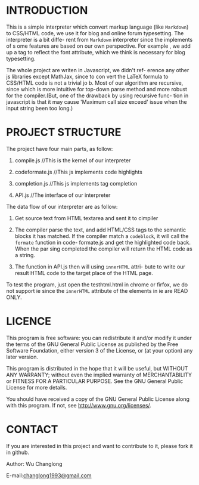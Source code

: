 
INTRODUCTION
=======

This is a simple interpreter which convert markup language
(like `Markdown`) to CSS/HTML code, we use it for blog and
 online forum typesetting. The interpreter is a bit diffe-
rent from `Markdown` interpreter since the implements of s
ome features are based on our own perspective. For example
, we add up a tag to reflect the font attribute, which we 
think is necessary for blog typesetting.

The whole project are writen in Javascript, we didn't ref-
erence any other js libraries except MathJax, since to con
vert the LaTeX formula to CSS/HTML code is not a trivial jo
b. Most of our algorithm are recursive, since which is more
intuitive for top-down parse method and more robust for the
compiler.(But, one of the drawback by using recursive func-
tion in javascript is that it may cause 'Maximum call size 
exceed' issue when the input string been too long.)


PROJECT STRUCTURE
=======

The project have four main parts, as follow:

1. compile.js //This is the kernel of our interpreter

2. codeformate.js //This js implements code highlights

3. completion.js //This js implements tag completion

4. API.js //The interface of our interpreter


The data flow of our interpreter are as follow:

1. Get source text from HTML textarea and sent it to cimpiler

2. The compiler parse the text, and add HTML/CSS tags to the
   semantic blocks it has matched. If the compiler match a 
   `codeblock`, it will call the `formate` function in code-
   formate.js and get the highlighted code back. When the par
   sing completed the compiler will return the HTML code as 
   a string.

3. The function in API.js then will using `innerHTML` attri-
   bute to write our result HTML code to the target place of
    the HTML page.

To test the program, just open the testhtml.html in chrome or
firfox, we do not support ie since the `innerHTML` attribute
of the elements in ie are READ ONLY.

LICENCE
=====

This program is free software: you can redistribute it and/or modify
it under the terms of the GNU General Public License as published by
the Free Software Foundation, either version 3 of the License, or
(at your option) any later version.

This program is distributed in the hope that it will be useful,
but WITHOUT ANY WARRANTY; without even the implied warranty of
MERCHANTABILITY or FITNESS FOR A PARTICULAR PURPOSE.  See the
GNU General Public License for more details.

You should have received a copy of the GNU General Public License
along with this program.  If not, see <http://www.gnu.org/licenses/>.


CONTACT
=====

If you are interested in this project and want to contribute to it, 
please fork it in github.

Author: Wu Changlong

E-mail:changlong1993@gmail.com


